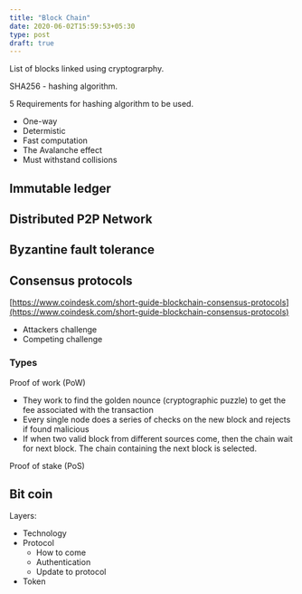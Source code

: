 ```yaml
---
title: "Block Chain"
date: 2020-06-02T15:59:53+05:30
type: post
draft: true
---
```


List of blocks linked using  cryptograrphy.

SHA256 - hashing algorithm.

5 Requirements for hashing algorithm to be used.

* One-way
* Determistic
* Fast computation
* The Avalanche effect
* Must withstand collisions

## Immutable ledger

## Distributed P2P Network

## Byzantine fault tolerance

## Consensus protocols

[https://www.coindesk.com/short-guide-blockchain-consensus-protocols](https://www.coindesk.com/short-guide-blockchain-consensus-protocols)

* Attackers challenge
* Competing challenge

### Types

Proof of work (PoW)

* They work to find the golden nounce (cryptographic puzzle) to get the fee associated with the transaction
* Every single node does a series of checks on the new block and rejects if found malicious
* If when two valid block from different sources come, then the chain wait for next block. The chain containing the next block is selected.

Proof of stake (PoS)

## Bit coin

Layers:

* Technology
* Protocol
  * How to come
  * Authentication
  * Update to protocol
* Token
